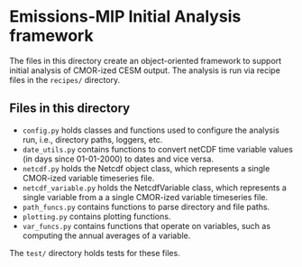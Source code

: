 # Emissions-MIP Initial Analysis framework

The files in this directory create an object-oriented framework to support initial analysis of CMOR-ized CESM output. The analysis is run via recipe files in the `recipes/` directory.

## Files in this directory
* `config.py` holds classes and functions used to configure the analysis run, i.e., directory paths, loggers, etc. 
* `date_utils.py` contains functions to convert netCDF time variable values (in days since 01-01-2000) to dates and vice versa.
* `netcdf.py` holds the Netcdf object class, which represents a single CMOR-ized variable timeseries file.  
* `netcdf_variable.py` holds the NetcdfVariable class, which represents a single variable from a a single CMOR-ized variable timeseries file. 
* `path_funcs.py` contains functions to parse directory and file paths.
* `plotting.py` contains plotting functions.
* `var_funcs.py` contains functions that operate on variables, such as computing the annual averages of a variable.

The `test/` directory holds tests for these files.
